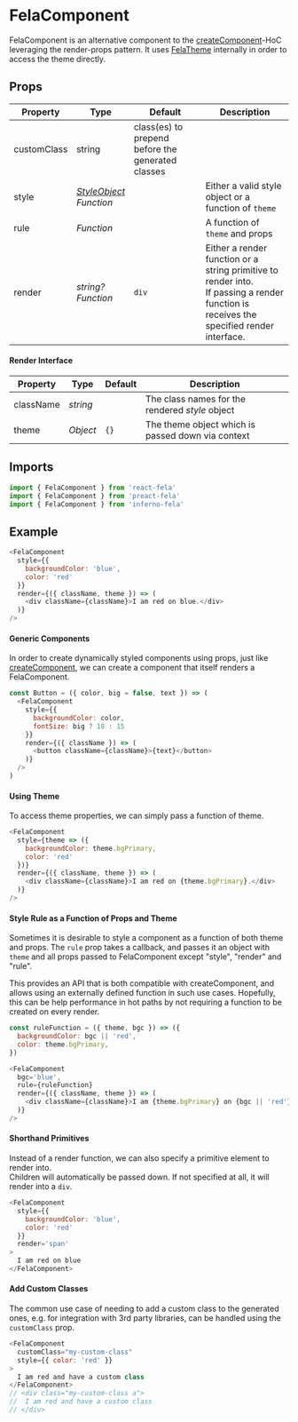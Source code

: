 # FelaComponent

FelaComponent is an alternative component to the [createComponent](createComponent.md)-HoC leveraging the render-props pattern. It uses [FelaTheme](FelaTheme.md) internally in order to access the theme directly.

## Props

| Property | Type | Default | Description |
| --- | --- | --- | --- |
| customClass | string | class(es) to prepend before the generated classes |
| style | [*StyleObject*](../../basics/Rules.md#styleobject)<br>*Function*| | Either a valid style object or a function of `theme` |
| rule | *Function*| | A function of `theme` and props|
| render | *string?*<br>*Function* | `div` | Either a render function or a string primitive to render into.<br>If passing a render function is receives the specified render interface. |

#### Render Interface
| Property | Type | Default | Description |
| --- | --- | --- | --- |
| className | *string* | | The class names for the rendered *style* object |
| theme | *Object* | `{}` | The theme object which is passed down via context |

## Imports
```javascript
import { FelaComponent } from 'react-fela'
import { FelaComponent } from 'preact-fela'
import { FelaComponent } from 'inferno-fela'
```

## Example
```javascript
<FelaComponent
  style={{
    backgroundColor: 'blue',
    color: 'red'
  }}
  render={({ className, theme }) => (
    <div className={className}>I am red on blue.</div>
  )}
/>
```

#### Generic Components
In order to create dynamically styled components using props, just like [createComponent](createComponent.md), we can create a component that itself renders a FelaComponent.

```javascript
const Button = ({ color, big = false, text }) => (
  <FelaComponent
    style={{
      backgroundColor: color,
      fontSize: big ? 18 : 15
    }}
    render={({ className }) => (
      <button className={className}>{text}</button>
    )}
  />
)
```

#### Using Theme
To access theme properties, we can simply pass a function of theme.

```javascript
<FelaComponent
  style={theme => ({
    backgroundColor: theme.bgPrimary,
    color: 'red'
  })}
  render={({ className, theme }) => (
    <div className={className}>I am red on {theme.bgPrimary}.</div>
  )}
/>
```

#### Style Rule as a Function of Props and Theme
Sometimes it is desirable to style a component as a function of both theme and
props. The `rule` prop takes a callback, and passes it an object with `theme`
and all props passed to FelaComponent except "style", "render" and "rule".

This provides an API that is both compatible with createComponent, and allows
using an externally defined function in such use cases. Hopefully, this can
be help performance in hot paths by not requiring a function to be created on
every render.


```javascript
const ruleFunction = ({ theme, bgc }) => ({
  backgroundColor: bgc || 'red',
  color: theme.bgPrimary,
})

<FelaComponent
  bgc='blue',
  rule={ruleFunction}
  render={({ className, theme }) => (
    <div className={className}>I am {theme.bgPrimary} on {bgc || 'red'}.</div>
  )}
/>
```

#### Shorthand Primitives
Instead of a render function, we can also specify a primitive element to render into.<br>
Children will automatically be passed down. If not specified at all, it will render into a `div`.

```javascript
<FelaComponent
  style={{
    backgroundColor: 'blue',
    color: 'red'
  }}
  render='span'
>
  I am red on blue
</FelaComponent>
```

#### Add Custom Classes
The common use case of needing to add a custom class to the generated ones, e.g.
for integration with 3rd party libraries, can be handled using the `customClass`
prop.

```javascript
<FelaComponent
  customClass="my-custom-class"
  style={{ color: 'red' }}
>
  I am red and have a custom class
</FelaComponent>
// <div class="my-custom-class a">
//  I am red and have a custom class
// </div>
```